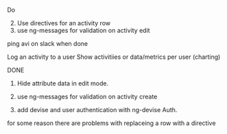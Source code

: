 
Do

2. Use directives for an activity row
3. use ng-messages for validation on activity edit

ping avi on slack when done

Log an activity to a user
Show activitiies or data/metrics per user (charting)

DONE

1. Hide attribute data in edit mode.

3. use ng-messages for validation on activity create

4. add devise and user authentication with ng-devise Auth.



for some reason there are problems with replaceing a row with a directive
